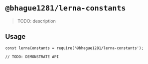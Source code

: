 # `@bhague1281/lerna-constants`

> TODO: description

## Usage

```
const lernaConstants = require('@bhague1281/lerna-constants');

// TODO: DEMONSTRATE API
```
